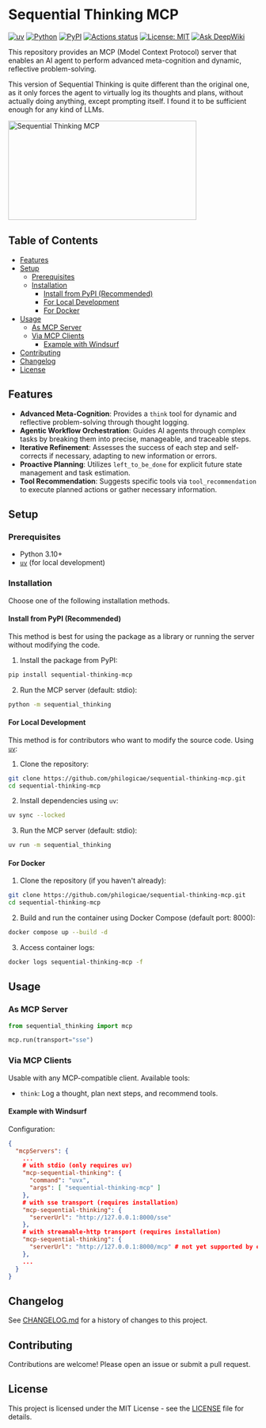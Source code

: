 # Sequential Thinking MCP

[![uv](https://img.shields.io/endpoint?url=https://raw.githubusercontent.com/astral-sh/uv/main/assets/badge/v0.json)](https://docs.astral.sh/uv/getting-started/installation/)
[![Python](https://img.shields.io/badge/python-3.10%2B-blue)](https://www.python.org/downloads/)
[![PyPI](https://badge.fury.io/py/sequential-thinking-mcp.svg?cache-control=no-cache)](https://badge.fury.io/py/sequential-thinking-mcp)
[![Actions status](https://github.com/philogicae/sequential-thinking-mcp/actions/workflows/python-package-ci.yml/badge.svg?cache-control=no-cache)](https://github.com/philogicae/sequential-thinking-mcp/actions)
[![License: MIT](https://img.shields.io/badge/License-MIT-yellow.svg)](https://opensource.org/licenses/MIT)
[![Ask DeepWiki](https://deepwiki.com/badge.svg)](https://deepwiki.com/philogicae/sequential-thinking-mcp)

This repository provides an MCP (Model Context Protocol) server that enables an AI agent to perform advanced meta-cognition and dynamic, reflective problem-solving.

This version of Sequential Thinking is quite different than the original one, as it only forces the agent to virtually log its thoughts and plans, without actually doing anything, except prompting itself. I found it to be sufficient enough for any kind of LLMs.

<a href="https://glama.ai/mcp/servers/@philogicae/sequential-thinking-mcp">
  <img width="380" height="200" src="https://glama.ai/mcp/servers/@philogicae/sequential-thinking-mcp/badge?cache-control=no-cache" alt="Sequential Thinking MCP" />
</a>

## Table of Contents

- [Features](#features)
- [Setup](#setup)
  - [Prerequisites](#prerequisites)
  - [Installation](#installation)
    - [Install from PyPI (Recommended)](#install-from-pypi-recommended)
    - [For Local Development](#for-local-development)
    - [For Docker](#for-docker)
- [Usage](#usage)
  - [As MCP Server](#as-mcp-server)
  - [Via MCP Clients](#via-mcp-clients)
    - [Example with Windsurf](#example-with-windsurf)
- [Contributing](#contributing)
- [Changelog](#changelog)
- [License](#license)

## Features

-   **Advanced Meta-Cognition**: Provides a `think` tool for dynamic and reflective problem-solving through thought logging.
-   **Agentic Workflow Orchestration**: Guides AI agents through complex tasks by breaking them into precise, manageable, and traceable steps.
-   **Iterative Refinement**: Assesses the success of each step and self-corrects if necessary, adapting to new information or errors.
-   **Proactive Planning**: Utilizes `left_to_be_done` for explicit future state management and task estimation.
-   **Tool Recommendation**: Suggests specific tools via `tool_recommendation` to execute planned actions or gather necessary information.

## Setup

### Prerequisites

-   Python 3.10+
-   [`uv`](https://github.com/astral-sh/uv) (for local development)

### Installation

Choose one of the following installation methods.

#### Install from PyPI (Recommended)

This method is best for using the package as a library or running the server without modifying the code.

1.  Install the package from PyPI:
```bash
pip install sequential-thinking-mcp
```
2.  Run the MCP server (default: stdio):
```bash
python -m sequential_thinking
```

#### For Local Development

This method is for contributors who want to modify the source code.
Using [`uv`](https://github.com/astral-sh/uv):

1.  Clone the repository:
```bash
git clone https://github.com/philogicae/sequential-thinking-mcp.git
cd sequential-thinking-mcp
```
2.  Install dependencies using `uv`:
```bash
uv sync --locked
```

3.  Run the MCP server (default: stdio):
```bash
uv run -m sequential_thinking
```

#### For Docker

1.  Clone the repository (if you haven't already):
```bash
git clone https://github.com/philogicae/sequential-thinking-mcp.git
cd sequential-thinking-mcp
```

2.  Build and run the container using Docker Compose (default port: 8000):
```bash
docker compose up --build -d
```

3.  Access container logs:
```bash
docker logs sequential-thinking-mcp -f
```

## Usage

### As MCP Server

```python
from sequential_thinking import mcp

mcp.run(transport="sse")
```

### Via MCP Clients

Usable with any MCP-compatible client. Available tools:

-   `think`: Log a thought, plan next steps, and recommend tools.

#### Example with Windsurf
Configuration:
```json
{
  "mcpServers": {
    ...
    # with stdio (only requires uv)
    "mcp-sequential-thinking": {
      "command": "uvx",
      "args": [ "sequential-thinking-mcp" ]
    },
    # with sse transport (requires installation)
    "mcp-sequential-thinking": {
      "serverUrl": "http://127.0.0.1:8000/sse"
    },
    # with streamable-http transport (requires installation)
    "mcp-sequential-thinking": {
      "serverUrl": "http://127.0.0.1:8000/mcp" # not yet supported by every client
    },
    ...
  }
}
```

## Changelog

See [CHANGELOG.md](CHANGELOG.md) for a history of changes to this project.

## Contributing

Contributions are welcome! Please open an issue or submit a pull request.

## License

This project is licensed under the MIT License - see the [LICENSE](LICENSE) file for details.